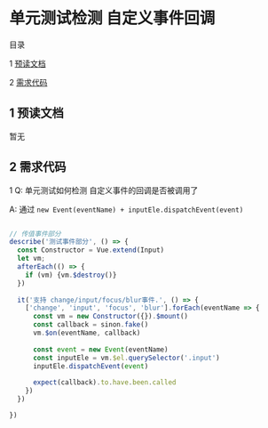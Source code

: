 ﻿# 单元测试检测 自定义事件回调

目录

1 [预读文档](#1)

2 [需求代码](#2)


## <span id="1"> 1 预读文档 </span>

暂无

## <span id="2"> 2 需求代码 </span>

1 Q: 单元测试如何检测 自定义事件的回调是否被调用了

A: 通过 `new Event(eventName) + inputEle.dispatchEvent(event)`


```js

// 传值事件部分
describe('测试事件部分', () => {
  const Constructor = Vue.extend(Input)
  let vm;
  afterEach(() => {
    if (vm) {vm.$destroy()}
  })
  
  it('支持 change/input/focus/blur事件.', () => {
    ['change', 'input', 'focus', 'blur'].forEach(eventName => {
      const vm = new Constructor({}).$mount()
      const callback = sinon.fake()
      vm.$on(eventName, callback)
  
      const event = new Event(eventName)
      const inputEle = vm.$el.querySelector('.input')
      inputEle.dispatchEvent(event)
  
      expect(callback).to.have.been.called
    })
  })

})
```